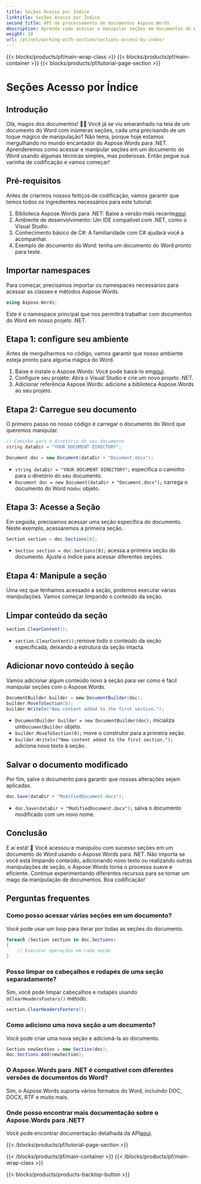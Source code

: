 ```yaml
---
title: Seções Acesso por Índice
linktitle: Seções Acesso por Índice
second_title: API de processamento de documentos Aspose.Words
description: Aprenda como acessar e manipular seções em documentos do Word usando o Aspose.Words para .NET. Este guia passo a passo garante um gerenciamento eficiente de documentos.
weight: 10
url: /pt/net/working-with-section/sections-access-by-index/
---
```


{{< blocks/products/pf/main-wrap-class >}}
{{< blocks/products/pf/main-container >}}
{{< blocks/products/pf/tutorial-page-section >}}

# Seções Acesso por Índice


## Introdução

Olá, magos dos documentos! 🧙‍♂️ Você já se viu emaranhado na teia de um documento do Word com inúmeras seções, cada uma precisando de um toque mágico de manipulação? Não tema, porque hoje estamos mergulhando no mundo encantador do Aspose.Words para .NET. Aprenderemos como acessar e manipular seções em um documento do Word usando algumas técnicas simples, mas poderosas. Então pegue sua varinha de codificação e vamos começar!

## Pré-requisitos

Antes de criarmos nossos feitiços de codificação, vamos garantir que temos todos os ingredientes necessários para este tutorial:

1.  Biblioteca Aspose.Words para .NET: Baixe a versão mais recente[aqui](https://releases.aspose.com/words/net/).
2. Ambiente de desenvolvimento: Um IDE compatível com .NET, como o Visual Studio.
3. Conhecimento básico de C#: A familiaridade com C# ajudará você a acompanhar.
4. Exemplo de documento do Word: tenha um documento do Word pronto para teste.

## Importar namespaces

Para começar, precisamos importar os namespaces necessários para acessar as classes e métodos Aspose.Words.

```csharp
using Aspose.Words;
```

Este é o namespace principal que nos permitirá trabalhar com documentos do Word em nosso projeto .NET.

## Etapa 1: configure seu ambiente

Antes de mergulharmos no código, vamos garantir que nosso ambiente esteja pronto para alguma mágica do Word.

1.  Baixe e instale o Aspose.Words: Você pode baixá-lo em[aqui](https://releases.aspose.com/words/net/).
2. Configure seu projeto: Abra o Visual Studio e crie um novo projeto .NET.
3. Adicionar referência Aspose.Words: adicione a biblioteca Aspose.Words ao seu projeto.

## Etapa 2: Carregue seu documento

O primeiro passo no nosso código é carregar o documento do Word que queremos manipular.

```csharp
// Caminho para o diretório do seu documento
string dataDir = "YOUR DOCUMENT DIRECTORY";

Document doc = new Document(dataDir + "Document.docx");
```

- `string dataDir = "YOUR DOCUMENT DIRECTORY";` especifica o caminho para o diretório do seu documento.
- `Document doc = new Document(dataDir + "Document.docx");` carrega o documento do Word no`doc` objeto.

## Etapa 3: Acesse a Seção

Em seguida, precisamos acessar uma seção específica do documento. Neste exemplo, acessaremos a primeira seção.

```csharp
Section section = doc.Sections[0];
```

- `Section section = doc.Sections[0];` acessa a primeira seção do documento. Ajuste o índice para acessar diferentes seções.

## Etapa 4: Manipule a seção

Uma vez que tenhamos acessado a seção, podemos executar várias manipulações. Vamos começar limpando o conteúdo da seção.

## Limpar conteúdo da seção

```csharp
section.ClearContent();
```

- `section.ClearContent();`remove todo o conteúdo da seção especificada, deixando a estrutura da seção intacta.

## Adicionar novo conteúdo à seção

Vamos adicionar algum conteúdo novo à seção para ver como é fácil manipular seções com o Aspose.Words.

```csharp
DocumentBuilder builder = new DocumentBuilder(doc);
builder.MoveToSection(0);
builder.Writeln("New content added to the first section.");
```

- `DocumentBuilder builder = new DocumentBuilder(doc);` inicializa um`DocumentBuilder` objeto.
- `builder.MoveToSection(0);` move o construtor para a primeira seção.
- `builder.Writeln("New content added to the first section.");` adiciona novo texto à seção.

## Salvar o documento modificado

Por fim, salve o documento para garantir que nossas alterações sejam aplicadas.

```csharp
doc.Save(dataDir + "ModifiedDocument.docx");
```

- `doc.Save(dataDir + "ModifiedDocument.docx");` salva o documento modificado com um novo nome.

## Conclusão

E aí está! 🎉 Você acessou e manipulou com sucesso seções em um documento do Word usando o Aspose.Words para .NET. Não importa se você está limpando conteúdo, adicionando novo texto ou realizando outras manipulações de seção, o Aspose.Words torna o processo suave e eficiente. Continue experimentando diferentes recursos para se tornar um mago da manipulação de documentos. Boa codificação!

## Perguntas frequentes

### Como posso acessar várias seções em um documento?

Você pode usar um loop para iterar por todas as seções do documento.

```csharp
foreach (Section section in doc.Sections)
{
    // Executar operações em cada seção
}
```

### Posso limpar os cabeçalhos e rodapés de uma seção separadamente?

 Sim, você pode limpar cabeçalhos e rodapés usando o`ClearHeadersFooters()` método.

```csharp
section.ClearHeadersFooters();
```

### Como adiciono uma nova seção a um documento?

Você pode criar uma nova seção e adicioná-la ao documento.

```csharp
Section newSection = new Section(doc);
doc.Sections.Add(newSection);
```

### O Aspose.Words para .NET é compatível com diferentes versões de documentos do Word?

Sim, o Aspose.Words suporta vários formatos do Word, incluindo DOC, DOCX, RTF e muito mais.

### Onde posso encontrar mais documentação sobre o Aspose.Words para .NET?

 Você pode encontrar documentação detalhada da API[aqui](https://reference.aspose.com/words/net/).

{{< /blocks/products/pf/tutorial-page-section >}}

{{< /blocks/products/pf/main-container >}}
{{< /blocks/products/pf/main-wrap-class >}}

{{< blocks/products/products-backtop-button >}}
